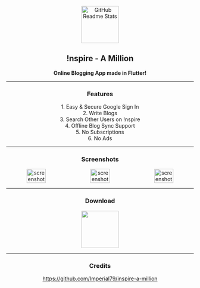 <p align="center">
 <img width="100px" src="https://play-lh.googleusercontent.com/pLqu5t0r-KoMUqd9qZqaMuHEQdKpbqQINIE2lfZo-nZgbc5G5RWREgLwUdfNGWRntQI=w240-h480-rw" align="center" alt="GitHub Readme Stats" />
 <h2 align="center"><b>!nspire - A Million</b></h2>
 <p align="center"><b>Online Blogging App made in Flutter!</b></p>
</p>

---

  <h3 align="center">Features</h3>
  <p align="center">
    1. Easy & Secure Google Sign In<br>
    2. Write Blogs<br>
    3. Search Other Users on !nspire<br>
    4. Offline Blog Sync Support<br>
    5. No Subscriptions<br>
    6. No Ads<br> 

---

<h3 align="center">Screenshots</h3>

<div align="center" style="width:100%;display:flex;justify-content:space-between;">
<img width="32%" src="gs://blogged---blog-app.appspot.com/Screenshot_20220715-210140_!nspire.png" align="center" alt="screenshot" />
<img width="32%" src="gs://blogged---blog-app.appspot.com/Screenshot_20220715-210618_!nspire.png" align="center" alt="screenshot" />
<img width="32%" src="gs://blogged---blog-app.appspot.com/Screenshot_20220715-210633_!nspire.png" align="center" alt="screenshot" />
</div>

---

  <h3 align="center">Download</h3>
     <p align="center" style="align-items:center">
     <a href="https://play.google.com/store/apps/details?id=com.imperial.blogged" rel="Play Store">
     <img width="100" height="100" src="https://i.pinimg.com/originals/71/42/62/714262829697e9749a4aa86b3c1f5538.png">
     </a>
     </a>
     </p>


---
  <h3 align="center">Credits</h3>
   <p align="center" ><a href="https://github.com/Imperial79/inspire-a-million">https://github.com/Imperial79/inspire-a-million</a></p>
   